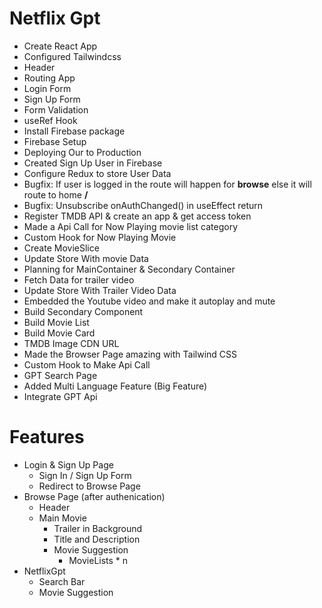 # Netflix Gpt

 - Create React App
 - Configured Tailwindcss
 - Header
 - Routing App
 - Login Form
 - Sign Up Form
 - Form Validation
 - useRef Hook
 - Install Firebase package
 - Firebase Setup
 - Deploying Our to Production
 - Created Sign Up User in Firebase
 - Configure Redux to store User Data
 - Bugfix: If user is logged in the route will happen for **browse**  else it will route to home **/**
 - Bugfix: Unsubscribe onAuthChanged() in useEffect return
 - Register TMDB  API & create an app & get access token
 - Made a Api Call for Now Playing movie list category
 - Custom Hook for Now Playing Movie
 - Create MovieSlice
 - Update Store With movie Data
 - Planning  for MainContainer & Secondary Container
 - Fetch Data for trailer video
 - Update Store With Trailer Video Data
 - Embedded the Youtube video and make it  autoplay and mute
 - Build Secondary Component
 - Build Movie List
 - Build Movie Card
 - TMDB  Image CDN URL
 - Made the Browser Page amazing  with Tailwind CSS
 - Custom Hook to Make Api Call
 - GPT Search Page
 - Added Multi Language Feature (Big Feature)
 - Integrate GPT Api 


# Features
 - Login & Sign Up Page
    - Sign In / Sign Up Form
    - Redirect to Browse Page
 - Browse Page (after authenication)
    - Header
    - Main Movie
        - Trailer in Background
        - Title and Description
        - Movie Suggestion
            - MovieLists * n
 - NetflixGpt
    - Search Bar
    - Movie Suggestion